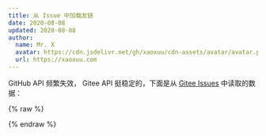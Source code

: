 ```yaml
---
title: 从 Issue 中加载友链
date: 2020-08-08
updated: 2020-08-08
author:
  name: Mr. X
  avatar: https://cdn.jsdelivr.net/gh/xaoxuu/cdn-assets/avatar/avatar.png
  url: https://xaoxuu.com
---
```


GitHub API 频繁失效， Gitee API 挺稳定的，下面是从 [Gitee Issues](https://gitee.com/xaoxuu/friends/issues/) 中读取的数据：

<div class="btns circle grid5 friends"><div class="loading"><i class="fa fa-cog fa-2x fa-spin"></i></div></div>

{% raw %}
<script>
function loadFriends() {
  $.get("https://gitee.com/api/v5/repos/xaoxuu/friends/issues?state=open&sort=updated&direction=desc&page=1&per_page=100",function(data, status) {
    if (data.length > 0) {
      for (i = 0; i < data.length; i++) {
        let imgTag = '<img src="' + data[i].avatar_url + '>';
        let aTag = '<a class="button" target="_blank" rel="external nofollow noopener noreferrer" href="' + data[i].title + '">' + '<img no-lazy src="' + data[i].user.avatar_url + '">' + data[i].body + '</a>';
        $('.btns.friends').append(aTag);
      }
    }
    $('.btns.friends .loading').remove();
  });
}
document.addEventListener('DOMContentLoaded', function () {
  loadFriends();
});
loadFriends();
</script>
{% endraw %}
